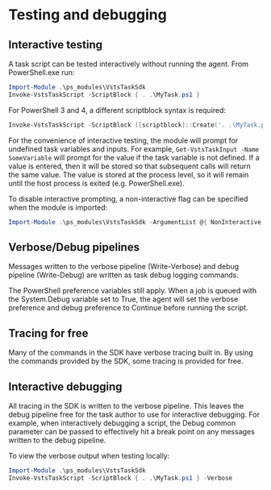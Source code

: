 # Testing and debugging

## Interactive testing
A task script can be tested interactively without running the agent. From PowerShell.exe run:
```PowerShell
Import-Module .\ps_modules\VstsTaskSdk
Invoke-VstsTaskScript -ScriptBlock { . .\MyTask.ps1 }
```

For PowerShell 3 and 4, a different scriptblock syntax is required:
```PowerShell
Invoke-VstsTaskScript -ScriptBlock ([scriptblock]::Create('. .\MyTask.ps1'))
```

For the convenience of interactive testing, the module will prompt for undefined task variables and inputs. For example, `Get-VstsTaskInput -Name SomeVariable` will prompt for the value if the task variable is not defined. If a value is entered, then it will be stored so that subsequent calls will return the same value. The value is stored at the process level, so it will remain until the host process is exited (e.g. PowerShell.exe).

To disable interactive prompting, a non-interactive flag can be specified when the module is imported:
```PowerShell
Import-Module .\ps_modules\VstsTaskSdk -ArgumentList @{ NonInteractive = $true }
```

## Verbose/Debug pipelines
Messages written to the verbose pipeline (Write-Verbose) and debug pipeline (Write-Debug) are written as task debug logging commands.

The PowerShell preference variables still apply. When a job is queued with the System.Debug variable set to True, the agent will set the verbose preference and debug preference to Continue before running the script.

## Tracing for free
Many of the commands in the SDK have verbose tracing built in. By using the commands provided by the SDK, some tracing is provided for free.

## Interactive debugging
All tracing in the SDK is written to the verbose pipeline. This leaves the debug pipeline free for the task author to use for interactive debugging. For example, when interactively debugging a script, the Debug common parameter can be passed to effectively hit a break point on any messages written to the debug pipeline.

To view the verbose output when testing locally:
```PowerShell
Import-Module .\ps_modules\VstsTaskSdk
Invoke-VstsTaskScript -ScriptBlock { . .\MyTask.ps1 } -Verbose
```